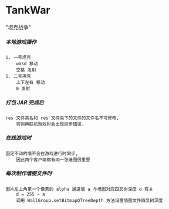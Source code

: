 # TankWar

"坦克战争"

##### 本地游戏操作

    1. 一号坦克
        wasd 移动
        空格 发射
    1. 二号坦克
        上下左右 移动
        0 发射

##### 打包 JAR 完成后

    res 文件夹名和 res 文件夹下的文件的文件名不可修改, 
        否则再联机游戏时会出现同步错误.

##### 在线游戏时

    固定不动的墙不会在游戏进行时同步, 
        因此两个客户端都有同一张墙图很重要

##### 每次制作墙图文件时

    图片左上角第一个像素的 alpha 通道值 a 与墙图对应四叉树深度 d 有关
        d = 255 - a
        调用 WallGroup.setBitmapQTreeDepth 方法设置墙图文件四叉树深度